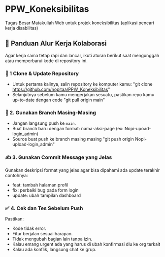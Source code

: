 # PPW_Koneksibilitas
Tugas Besar Matakuliah Web untuk projek koneksibilitas (aplikasi pencari kerja disabilitas)
## 🧭 Panduan Alur Kerja Kolaborasi
Agar kerja sama tetap rapi dan lancar, ikuti aturan berikut saat mengunggah atau memperbarui kode di repository ini.

###  🤝 1️ Clone & Update Repository
- Untuk pertama kalinya, salin repository ke komputer kamu: "git clone https://github.com/nopitaa/PPW_Koneksibilitas"
- Selanjutnya sebelum kamu mengerjakan sesuatu, pastikan repo kamu up-to-date dengan code "git pull origin main"

### 📂 2. Gunakan Branch Masing-Masing
- Jangan langsung push ke `main`.  
- Buat branch baru dengan format:  nama-aksi-page (ex: Nopi-upoad-login_admin)
- Source buat push ke branch masing masing "git push origin Nopi-upload-login_admin"
  
### ✍️ 3. Gunakan Commit Message yang Jelas
Gunakan deskripsi format yang jelas agar bisa dipahami ada update terakhir contohnya:
- feat: tambah halaman profil
- fix: perbaiki bug pada form login
- update: ubah tampilan dashboard

### ✅ 4. Cek dan Tes Sebelum Push
Pastikan:
- Kode tidak error.  
- Fitur berjalan sesuai harapan.  
- Tidak mengubah bagian lain tanpa izin.
- Kalau emang urgent ada yang harus di ubah konfirmasi dlu ke org terkait
- Kalau ada konflik, langsung chat ke grup.  



